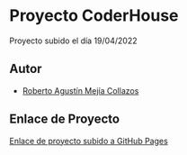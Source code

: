 # Proyecto CoderHouse

Proyecto subido el día 19/04/2022


## Autor

- [Roberto Agustín Mejía Collazos](https://github.com/RobertoMejiaCollazos)

## Enlace de Proyecto

[Enlace de proyecto subido a GitHub Pages](https://robertomejiacollazos.github.io/PROYECTO-CODERHOUSE/)